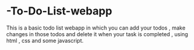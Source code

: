 # -To-Do-List-webapp
This is a basic todo list webapp in which you can add your todos , make changes in those todos and delete it when your task is completed , using html , css and some javascript.

